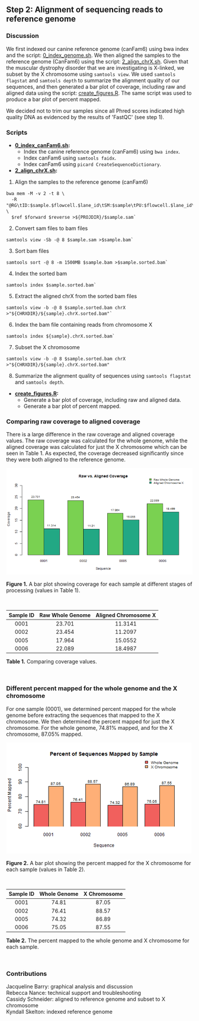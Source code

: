 ## Step 2: Alignment of sequencing reads to reference genome

### Discussion

We first indexed our canine reference genome (canFam6) using bwa index and the script: [0_index_genome.sh](scripts/0_index_genome). We then aligned the samples to the reference genome (CanFam6) using the script: [2_align_chrX.sh](scripts/2_align_chrX.sh). Given that the muscular dystrophy disorder that we are investigating is X-linked, we subset by the X chromosome using `samtools view`. We used `samtools flagstat` and `samtools depth` to summarize the alignment quality of our sequences, and then generated a bar plot of coverage, including raw and aligned data using the script: [create_figures.R](scripts/create_figures.R). The same script was used to produce a bar plot of percent mapped.

We decided not to trim our samples since all Phred scores indicated high quality DNA as evidenced by the results of 'FastQC' (see step 1).
 

### Scripts

- **[0_index_canFam6.sh](scripts/0_index_canFam6.sh):**
  - Index the canine reference genome (canFam6) using `bwa index`.
  - Index canFam6 using `samtools faidx`.
  - Index canFam6 using `picard CreateSequenceDictionary`.
- **[2_align_chrX.sh](scripts/2_align_chrX.sh):** 
 1. Align the samples to the reference genome (canFam6)  
```
bwa mem -M -v 2 -t 8 \
  -R "@RG\tID:$sample.$flowcell.$lane_id\tSM:$sample\tPU:$flowcell.$lane_id\tPL:Illumina\tLB:$flowcell.$lane_id" \ 
  $ref $forward $reverse >${PROJDIR}/$sample.sam`
```
 
  2. Convert sam files to bam files
```
samtools view -Sb -@ 8 $sample.sam >$sample.bam`  
```  
  3. Sort bam files
```
samtools sort -@ 8 -m 1500MB $sample.bam >$sample.sorted.bam`  
``` 
  4. Index the sorted bam  
```
samtools index $sample.sorted.bam`
```  
  5. Extract the aligned chrX from the sorted bam files  
```
samtools view -b -@ 8 $sample.sorted.bam chrX >"${CHRXDIR}/${sample}.chrX.sorted.bam"`  
```  
  6. Index the bam file containing reads from chromosome X 
```
samtools index ${sample}.chrX.sorted.bam`
```
  7. Subset the X chromosome
```
samtools view -b -@ 8 $sample.sorted.bam chrX >"${CHRXDIR}/${sample}.chrX.sorted.bam"
```
  8. Summarize the alignment quality of sequences using `samtools flagstat` and `samtools depth`.  
- **[create_figures.R](scripts/create_figures.R):**
  - Generate a bar plot of coverage, including raw and aligned data.  
  - Generate a bar plot of percent mapped.  

### Comparing raw coverage to aligned coverage

There is a large difference in the raw coverage and aligned coverage values. The raw coverage was calculated for the whole genome, while the aligned coverage was calculated for just the X chromosome which can be seen in Table 1. As expected, the coverage decreased significantly since they were both aligned to the reference genome.

<img src="analysis/0_figures/2_coverage.png"  alt="Coverage Bar Graph">  

__Figure 1.__ A bar plot showing coverage for each sample at different stages of processing (values in Table 1).  

<br>

| Sample ID | Raw Whole Genome | Aligned Chromosome X |
|:---------:|:----------------:|:--------------------:|
|   0001    |      23.701      |       11.3141        |
|   0002    |      23.454      |       11.2097        |
|   0005    |      17.964      |       15.0552        |
|   0006    |      22.089      |       18.4987        |

__Table 1.__ Comparing coverage values. 

<br>

### Different percent mapped for the whole genome and the X chromosome

For one sample (0001), we determined percent mapped for the whole genome before extracting the sequences that mapped to the X chromosome. We then determined the percent mapped for just the X chromosome. For the whole genome, 74.81% mapped, and for the X chromosome, 87.05% mapped.
  
<img src="analysis/0_figures/percent_mapped.png"  alt="Percent Mapped Bar Graph">

__Figure 2.__ A bar plot showing the percent mapped for the X chromosome for each sample (values in Table 2).  

<br>

| Sample ID | Whole Genome | X Chromosome |
|:---------:|:------------:|:------------:|
|   0001    |    74.81     |    87.05     |
|   0002    |    76.41     |    88.57     |
|   0005    |    74.32     |    86.89     |
|   0006    |    75.05     |    87.55     |

__Table 2.__ The percent mapped to the whole genome and X chromosome for each sample.  
  
<br>

### Contributions

Jacqueline Barry: graphical analysis and discussion  
Rebecca Nance: technical support and troubleshooting  
Cassidy Schneider: aligned to reference genome and subset to X chromosome  
Kyndall Skelton: indexed reference genome  
